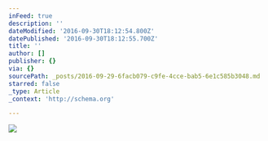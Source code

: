 ```yaml
---
inFeed: true
description: ''
dateModified: '2016-09-30T18:12:54.800Z'
datePublished: '2016-09-30T18:12:55.700Z'
title: ''
author: []
publisher: {}
via: {}
sourcePath: _posts/2016-09-29-6facb079-c9fe-4cce-bab5-6e1c585b3048.md
starred: false
_type: Article
_context: 'http://schema.org'

---
```

<article style=""><img src="https://the-grid-user-content.s3-us-west-2.amazonaws.com/94018765-dce2-47f2-8089-7af6611fbaf6.jpg" /></article>